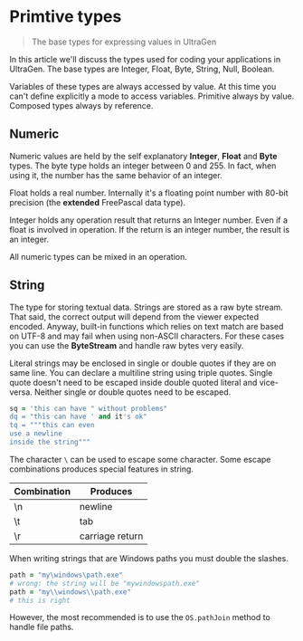 # Primtive types

>The base types for expressing values in UltraGen

In this article we'll discuss the types used for coding your applications in UltraGen. The base types are Integer, Float, Byte, String, Null, Boolean.

Variables of these types are always accessed by value. At this time you can't define explicitly a mode to access variables. Primitive always by value. Composed types always by reference.

## Numeric

Numeric values are held by the self explanatory **Integer**, **Float** and **Byte** types. The byte type holds an integer between 0 and 255. In fact, when using it, the number has the same behavior of an integer.

Float holds a real number. Internally it's a floating point number with 80-bit precision (the **extended** FreePascal data type). 

Integer holds any operation result that returns an Integer number. Even if a float is involved in operation. If the return is an integer number, the result is an integer.

All numeric types can be mixed in an operation.

## String

The type for storing textual data. Strings are stored as a raw byte stream. That said, the correct output will depend from the viewer expected encoded. Anyway, built-in functions which relies on text match are based on UTF-8 and may fail when using non-ASCII characters. For these cases you can use the **ByteStream** and handle raw bytes very easily.

Literal strings may be enclosed in single or double quotes if they are on same line. You can declare a multiline string using triple quotes. Single quote doesn't need to be escaped inside double quoted literal and vice-versa. Neither single or double quotes need to be escaped. 

```ruby
sq = 'this can have " without problems"
dq = "this can have ' and it's ok"
tq = """this can even
use a newline
inside the string"""
```

The character `\` can be used to escape some character. Some escape combinations produces special features in string.

Combination|Produces
-----|-----
\n|newline
\t|tab
\r|carriage return

When writing strings that are Windows paths you must double the slashes.

```ruby
path = "my\windows\path.exe"
# wrong: the string will be "mywindowspath.exe"
path = "my\\windows\\path.exe"
# this is right
```
However, the most recommended is to use the `OS.pathJoin` method to handle file paths.
